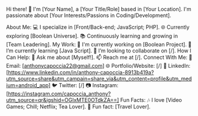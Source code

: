 Hi there! 👋 I'm [Your Name], a [Your Title/Role] based in [Your Location]. I'm passionate about [Your Interests/Passions in Coding/Development].

About Me:
💻 I specialize in [Front/Back-end; JavaScript; PHP].
🌐 Currently exploring [Boolean Universe].
📚 Continuously learning and growing in [Team Leadering].
My Work:
🔭 I'm currently working on [Boolean Project].
🌱 I’m currently learning [Java Script].
👯 I’m looking to collaborate on [/].
How I Can Help:
💬 Ask me about [Myself!].
📫 Reach me at [/].
Connect With Me:
📧 Email: [anthonycapoccia22@gmail.com]
🌐 Portfolio/Website: [/]
💼 LinkedIn: [https://www.linkedin.com/in/anthony-capoccia-8913b419a?utm_source=share&utm_campain=share_via&utm_content=profile&utm_medium=android_app]
🐦 Twitter: [/]
📷 Instagram: [https://instagram.com/capoccia_anthony?utm_source=qr&igshid=OGIxMTE0OTdkZA==]
Fun Facts:
🎶 I love [Video Games; Chill; Netflix; Tea Lover].
🌟 Fun fact: [Travel Lover].

<!---
AnthCap96/AnthCap96 is a ✨ special ✨ repository because its `README.md` (this file) appears on your GitHub profile.
You can click the Preview link to take a look at your changes.
--->
